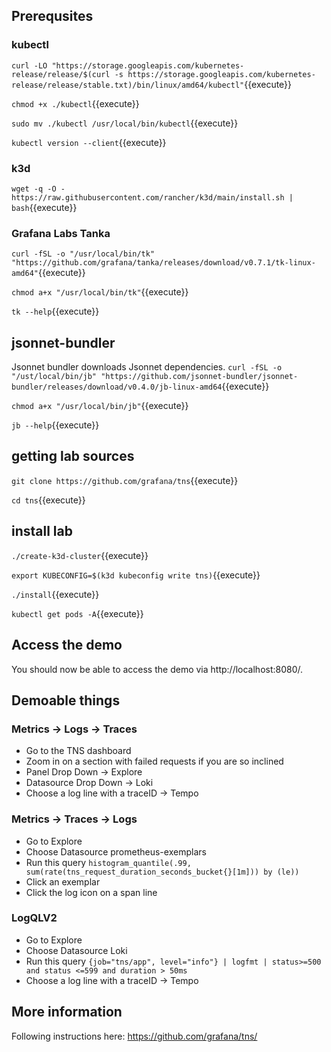 ## Prerequsites

### kubectl

`curl -LO "https://storage.googleapis.com/kubernetes-release/release/$(curl -s https://storage.googleapis.com/kubernetes-release/release/stable.txt)/bin/linux/amd64/kubectl"`{{execute}}

`chmod +x ./kubectl`{{execute}}

`sudo mv ./kubectl /usr/local/bin/kubectl`{{execute}}

`kubectl version --client`{{execute}}

### k3d

`wget -q -O - https://raw.githubusercontent.com/rancher/k3d/main/install.sh | bash`{{execute}}

### Grafana Labs Tanka
`curl -fSL -o "/usr/local/bin/tk" "https://github.com/grafana/tanka/releases/download/v0.7.1/tk-linux-amd64"`{{execute}}

`chmod a+x "/usr/local/bin/tk"`{{execute}}

`tk --help`{{execute}}

## jsonnet-bundler
Jsonnet bundler downloads Jsonnet dependencies.
`curl -fSL -o "/ust/local/bin/jb" "https://github.com/jsonnet-bundler/jsonnet-bundler/releases/download/v0.4.0/jb-linux-amd64`{{execute}}

`chmod a+x "/usr/local/bin/jb"`{{execute}}

`jb --help`{{execute}}

## getting lab sources

`git clone https://github.com/grafana/tns`{{execute}}

`cd tns`{{execute}}

## install lab

`./create-k3d-cluster`{{execute}}

`export KUBECONFIG=$(k3d kubeconfig write tns)`{{execute}}

`./install`{{execute}}

`kubectl get pods -A`{{execute}}

## Access the demo 

You should now be able to access the demo via http://localhost:8080/.


## Demoable things

### Metrics -> Logs -> Traces
- Go to the TNS dashboard
- Zoom in on a section with failed requests if you are so inclined
- Panel Drop Down -> Explore
- Datasource Drop Down -> Loki
- Choose a log line with a traceID -> Tempo

### Metrics -> Traces -> Logs
- Go to Explore
- Choose Datasource prometheus-exemplars
- Run this query `histogram_quantile(.99, sum(rate(tns_request_duration_seconds_bucket{}[1m])) by (le))`
- Click an exemplar
- Click the log icon on a span line

### LogQLV2
- Go to Explore
- Choose Datasource Loki
- Run this query `{job="tns/app", level="info"} | logfmt | status>=500 and status <=599 and duration > 50ms`
- Choose a log line with a traceID -> Tempo

## More information

Following instructions here: https://github.com/grafana/tns/
